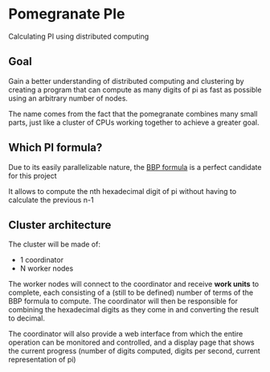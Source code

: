 # Pomegranate PIe
Calculating PI using distributed computing

## Goal
Gain a better understanding of distributed computing and clustering by creating a program that can compute as many digits of pi as fast as possible using an arbitrary number of nodes.

The name comes from the fact that the pomegranate combines many small parts, just like a cluster of CPUs working together to achieve a greater goal.

## Which PI formula?
Due to its easily parallelizable nature, the [BBP formula](https://en.wikipedia.org/wiki/Bailey%E2%80%93Borwein%E2%80%93Plouffe_formula) is a perfect candidate for this project

It allows to compute the nth hexadecimal digit of pi without having to calculate the previous n-1

## Cluster architecture
The cluster will be made of:
- 1 coordinator
- N worker nodes

The worker nodes will connect to the coordinator and receive **work units** to complete, each consisting of a (still to be defined) number of terms of the BBP formula to compute. The coordinator will then be responsible for combining the hexadecimal digits as they come in and converting the result to decimal.

The coordinator will also provide a web interface from which the entire operation can be monitored and controlled, and a display page that shows the current progress (number of digits computed, digits per second, current representation of pi)
